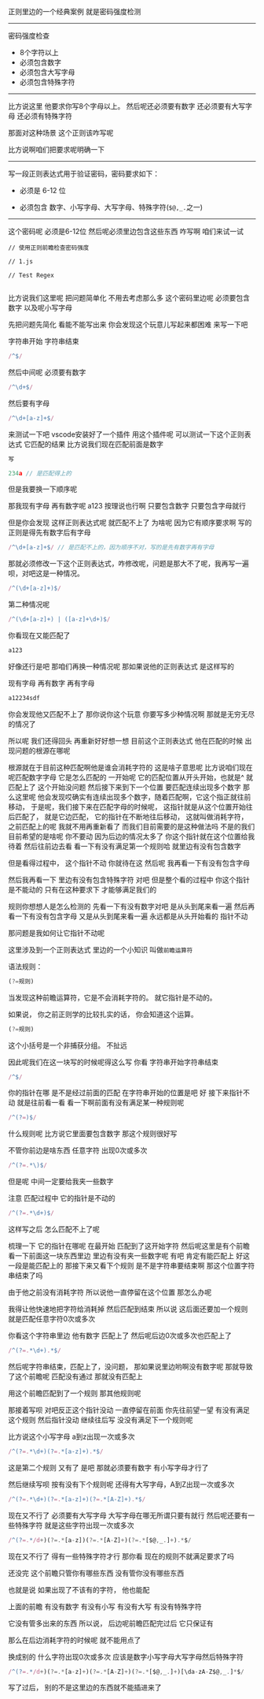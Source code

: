正则里边的一个经典案例
就是密码强度检测

---

密码强度检查

- 8个字符以上
- 必须包含数字
- 必须包含大写字母
- 必须包含特殊字符

---

比方说这里
他要求你写8个字母以上。
然后呢还必须要有数字
还必须要有大写字母
还必须有特殊字符

那面对这种场景
这个正则该咋写呢

比方说啊咱们把要求呢明确一下

---

写一段正则表达式用于验证密码，密码要求如下：

- 必须是 6-12 位

- 必须包含 数字、小写字母、大写字母、特殊字符(`$@,_.`之一)
---

这个密码呢
必须是6-12位
然后呢必须里边包含这些东西
咋写啊
咱们来试一试

```
// 使用正则前瞻检查密码强度

// 1.js

// Test Regex


```
比方说我们这里呢
把问题简单化
不用去考虑那么多
这个密码里边呢
必须要包含数字
以及呢小写字母

先把问题先简化
看能不能写出来
你会发现这个玩意儿写起来都困难
来写一下吧

字符串开始
字符串结束
```js
/^$/
```
然后中间呢
必须要有数字
```js
/^\d+$/
```
然后要有字母
```js
/^\d+[a-z]+$/
```
来测试一下吧
vscode安装好了一个插件
用这个插件呢
可以测试一下这个正则表达式
它匹配的结果
比方说我们现在匹配前面是数字

```js
写

234a // 是匹配得上的
```
但是我要换一下顺序呢

那我现有字母
再有数字呢
a123
按理说也行啊
只要包含数字
只要包含字母就行

但是你会发现
这样正则表达式呢
就匹配不上了
为啥呢
因为它有顺序要求啊
写的正则是得先有数字后有字母
```js
/^\d+[a-z]+$/ // 是匹配不上的，因为顺序不对，写的是先有数字再有字母
```
那就必须修改一下这个正则表达式，咋修改呢，问题是那大不了呢，我再写一遍呗，对吧这是一种情况。
```js
/^(\d+[a-z]+)$/
```
第二种情况呢
```js
/^(\d+[a-z]+) | ([a-z]+\d+)$/
```
你看现在又能匹配了
```js
a123
```
好像还行是吧
那咱们再换一种情况呢
那如果说他的正则表达式
是这样写的

现有字母
再有数字
再有字母
```js
a12234sdf
```
你会发现他又匹配不上了
那你说你这个玩意
你要写多少种情况啊
那就是无穷无尽的情况了

所以呢
我们还得回头
再重新好好想一想
目前这个正则表达式
他在匹配的时候
出现问题的根源在哪呢

根源就在于目前这种匹配啊他是谁会消耗字符的
这是啥子意思呢
比方说咱们现在呢匹配数字字母
它是怎么匹配的
一开始呢
它的匹配位置从开头开始，也就是^
就 匹配上了
这个开始没问题
然后接下来到下一个位置
要匹配连续出现多个数字
那么这里呢
他会发现哎确实有连续出现多个数字，随着匹配啊，它这个指正就往前移动，
于是呢，我们接下来在匹配字母的时候呢，
这指针就是从这个位置开始往后匹配了，
就是它边匹配，
它的指针在不断地往后移动，
这就叫做消耗字符，
之前匹配上的呢
我就不用再重新看了
而我们目前需要的是这种做法吗
不是的我们目前希望的是啥呢
你不要动
因为后边的情况太多了
你这个指针就在这个位置给我待着
然后往前边去看
看一下有没有满足第一个规则哈
就里边有没有包含数字

但是看得过程中，
这个指针不动
你就待在这
然后呢
我再看一下有没有包含字母

然后我再看一下
里边有没有包含特殊字符
对吧
但是整个看的过程中
你这个指针是不能动的
只有在这种要求下
才能够满足我们的

规则你想想人是怎么检测的
先看一下有没有数字对吧
是从头到尾来看一遍
然后再看一下有没有包含字母
又是从头到尾来看一遍
永远都是从头开始看的
指针不动

那问题是我如何让它指针不动呢

这里涉及到一个正则表达式
里边的一个小知识
叫做`前瞻运算符`

语法规则：
```js
(?=规则)
```
当发现这种前瞻运算符，它是不会消耗字符的。
就它指针是不动的。

如果说，
你之前正则学的比较扎实的话，
你会知道这个运算。
```js
(?=规则)
```
这个小括号是一个非捕获分组。
不扯远

因此呢我们在这一块写的时候呢得这么写
你看
字符串开始字符串结束
```js
/^$/
```
你的指针在哪
是不是经过前面的匹配
在字符串开始的位置是吧
好
接下来指针不动
就是往前看一看
看一下啊前面有没有满足某一种规则呢
```js
/^(?=)$/
```
什么规则呢
比方说它里面要包含数字
那这个规则很好写

不管你前边是啥东西
任意字符
出现0次或多次
```js
/^(?=.*\)$/
```
但是呢
中间一定要给我夹一些数字

注意
匹配过程中
它的指针是不动的
```js
/^(?=.*\d+)$/
```
这样写之后
怎么匹配不上了呢

梳理一下
它的指针在哪呢
在最开始
匹配到了这开始字符
然后呢这里是有个前瞻
看一下前面这一块东西里边
里边有没有夹一些数字呢
有吧
肯定有能匹配上
好这一段是能匹配上的
那接下来又看下个规则
是不是字符串要结束啊
那这个位置字符串结束了吗

由于他之前没有消耗字符
所以说他一直停留在这个位置
那怎么办呢

我得让他快速地把字符给消耗掉
然后匹配到结束
所以说
这后面还要加一个规则
就是匹配任意字符0次或多次

你看这个字符串里边
他有数字
匹配上了
然后呢后边0次或多次也匹配上了
```js
/^(?=.*\d+).*$/
```
然后呢字符串结束，匹配上了，没问题，
那如果说里边哟啊没有数字呢
那就导致了这个前瞻呢
匹配没有通过
那就没有匹配上

用这个前瞻匹配到了一个规则
那其他规则呢

那接着写呗
对吧反正这个指针没动
一直停留在前面
你先往前望一望
有没有满足这个规则
然后指针没动
继续往后写
没没有满足下一个规则呢

比方说这个小写字母
a到z出现一次或多次
```js
/^(?=.*\d+)(?=.*[a-z]+).*$/
```
这是第二个规则 又有了
是吧
那就必须要有数字
有小写字母才行了


然后继续写呗
按有没有下个规则呢
还得有大写字母，A到Z出现一次或多次
```js
/^(?=.*\d+)(?=.*[a-z]+)(?=.*[A-Z]+).*$/
```
现在又不行了
必须要有大写字母
大写字母在哪无所谓只要有就行
然后呢还要有一些特殊字符
就是这些字符出现一次或多次
```js
/^(?=.*/d+)(?=.*[a-z])(?=.*[A-Z]+)(?=.*[$@,_.]+).*$/
```

现在又不行了
得有一些特殊字符才行
那你看
现在的规则不就满足要求了吗

还没完
这个前瞻只管你有哪些东西
没有管你没有哪些东西

也就是说
如果出现了不该有的字符，
他也能配

上面的前瞻
有没有数字
有没有小写
有没有大写
有没有特殊字符

它没有管多出来的东西
所以说，
后边呢前瞻匹配完过后
它只保证有

那么在后边消耗字符的时候呢
就不能用点了

换成别的
什么字符出现0次或多次
应该是数字小写字母大写字母然后特殊字符
```js
/^(?=.*/d+)(?=.*[a-z]+)(?=.*[A-Z]+)(?=.*[$@,_.]+)[\da-zA-Z$@,_.]*$/
```
写了过后，
别的不是这里边的东西就不能插进来了









